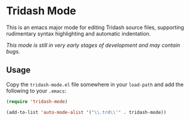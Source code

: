# Tridash Mode

This is an emacs major mode for editing Tridash source files,
supporting rudimentary syntax highlighting and automatic indentation.

_This mode is still in very early stages of development and may
contain bugs._

## Usage

Copy the `tridash-mode.el` file somewhere in your `load-path` and add
the following to your `.emacs`:

```lisp
(require 'tridash-mode)

(add-to-list 'auto-mode-alist '("\\.trd\\'" . tridash-mode))
```
